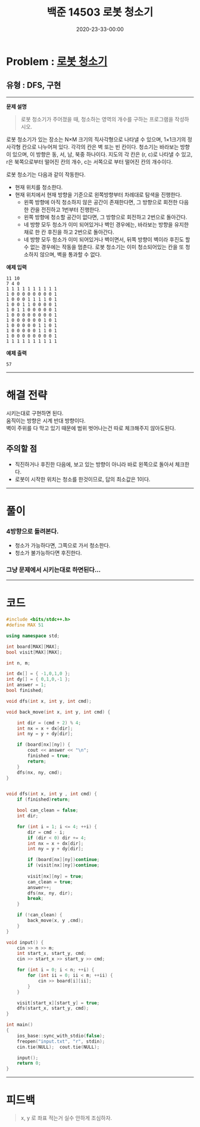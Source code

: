 ﻿---
title: 백준 14503 로봇 청소기
date: 2020-23-33-00:00
categories:
- PS

tags:
- baekjoon
- PS
- Problem Solve
- DFS
- 구현
---

<!-- 문제 번호 -->

# Problem : [로봇 청소기](https://www.acmicpc.net/problem/14503)
## 유형 : DFS, 구현

---


**문제 설명**

> 로봇 청소기가 주어졌을 때, 청소하는 영역의 개수를 구하는 프로그램을 작성하시오.
>
로봇 청소기가 있는 장소는 N×M 크기의 직사각형으로 나타낼 수 있으며, 1×1크기의 정사각형 칸으로 나누어져 있다. 각각의 칸은 벽 또는 빈 칸이다. 청소기는 바라보는 방향이 있으며, 이 방향은 동, 서, 남, 북중 하나이다. 지도의 각 칸은 (r, c)로 나타낼 수 있고, r은 북쪽으로부터 떨어진 칸의 개수, c는 서쪽으로 부터 떨어진 칸의 개수이다.
>
로봇 청소기는 다음과 같이 작동한다.
>
* 현재 위치를 청소한다.
* 현재 위치에서 현재 방향을 기준으로 왼쪽방향부터 차례대로 탐색을 진행한다.
	* 왼쪽 방향에 아직 청소하지 않은 공간이 존재한다면, 그 방향으로 회전한 다음 한 칸을 전진하고 1번부터 진행한다.
	* 왼쪽 방향에 청소할 공간이 없다면, 그 방향으로 회전하고 2번으로 돌아간다.
	*	네 방향 모두 청소가 이미 되어있거나 벽인 경우에는, 바라보는 방향을 유지한 채로 한 칸 후진을 하고 2번으로 돌아간다.
	* 네 방향 모두 청소가 이미 되어있거나 벽이면서, 뒤쪽 방향이 벽이라 후진도 할 수 없는 경우에는 작동을 멈춘다.
로봇 청소기는 이미 청소되어있는 칸을 또 청소하지 않으며, 벽을 통과할 수 없다.


**예제 입력**

```
11 10
7 4 0
1 1 1 1 1 1 1 1 1 1
1 0 0 0 0 0 0 0 0 1
1 0 0 0 1 1 1 1 0 1
1 0 0 1 1 0 0 0 0 1
1 0 1 1 0 0 0 0 0 1
1 0 0 0 0 0 0 0 0 1
1 0 0 0 0 0 0 1 0 1
1 0 0 0 0 0 1 1 0 1
1 0 0 0 0 0 1 1 0 1
1 0 0 0 0 0 0 0 0 1
1 1 1 1 1 1 1 1 1 1
```

**예제 출력**

```
57
```

---


# 해결 전략

>
시키는대로 구현하면 된다.  
움직이는 방향은 시계 반대 방향이다.  
벽이 주위를 다 막고 있기 때문에 범위 벗어나는건 따로 체크해주지 않아도된다.  


## 주의할 점

* 직진하거나 후진한 다음에, 보고 있는 방향이 아니라 바로 왼쪽으로 돌아서 체크한다.
* 로봇이 시작한 위치는 청소를 한것이므로, 답의 최소값은 1이다.

---



# 풀이

### 4방향으로 돌려본다.

* 청소가 가능하다면, 그쪽으로 가서 청소한다.
* 청소가 불가능하다면 후진한다.



### 그냥 문제에서 시키는대로 하면된다...


---

# 코드

```c++
#include <bits/stdc++.h>
#define MAX 51

using namespace std;

int board[MAX][MAX];
bool visit[MAX][MAX];

int n, m;

int dx[] = { -1,0,1,0 };
int dy[] = { 0,1,0,-1 };
int answer = 1;
bool finished;

void dfs(int x, int y, int cmd);

void back_move(int x, int y, int cmd) {

    int dir = (cmd + 2) % 4;
    int nx = x + dx[dir];
    int ny = y + dy[dir];

    if (board[nx][ny]) {
        cout << answer << "\n";
        finished = true;
        return;
    }
    dfs(nx, ny, cmd);
}


void dfs(int x, int y , int cmd) {
    if (finished)return;

    bool can_clean = false;
    int dir;

    for (int i = 1; i <= 4; ++i) {
        dir = cmd - i;
        if (dir < 0) dir += 4;
        int nx = x + dx[dir];
        int ny = y + dy[dir];

        if (board[nx][ny])continue;
        if (visit[nx][ny])continue;
        
        visit[nx][ny] = true;
        can_clean = true;
        answer++;
        dfs(nx, ny, dir);
        break;
    }

    if (!can_clean) {
        back_move(x, y ,cmd);
    }
}

void input() {
    cin >> n >> m;
    int start_x, start_y, cmd;
    cin >> start_x >> start_y >> cmd;

    for (int i = 0; i < n; ++i) {
        for (int ii = 0; ii < m; ++ii) {
            cin >> board[i][ii];
        }
    }

    visit[start_x][start_y] = true;
    dfs(start_x, start_y, cmd);
}

int main()
{
    ios_base::sync_with_stdio(false);
    freopen("input.txt", "r", stdin);
    cin.tie(NULL);  cout.tie(NULL);

    input();
    return 0;
}
```


---


# 피드백


> x, y 로 좌표 적는거 실수 안하게 조심하자.
